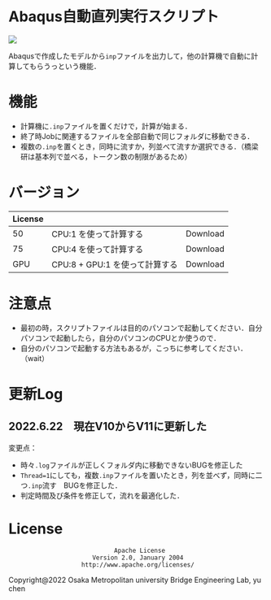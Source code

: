 # Abaqus自動直列実行スクリプト

![](https://img.shields.io/badge/Check-Passing-green?style=plastic&logo=Visual%20Studio)

Abaqusで作成したモデルから`inp`ファイルを出力して，他の計算機で自動に計算してもらうっという機能．

# 機能

- 計算機に`.inp`ファイルを置くだけで，計算が始まる．
- 終了時Jobに関連するファイルを全部自動で同じフォルダに移動できる．
- 複数の`.inp`を置くとき，同時に流すか，列並べて流すか選択できる．（橋梁研は基本列で並べる，トークン数の制限があるため）

# バージョン

|License|||
|---|---|---|
|50| CPU:1 を使って計算する|Download|
|75| CPU:4 を使って計算する|Download|
|GPU| CPU:8 + GPU:1 を使って計算する|Download|

# 注意点

- 最初の時，スクリプトファイルは目的のパソコンで起動してください．自分パソコンで起動したら，自分のパソコンのCPUとか使うので．
- 自分のパソコンで起動する方法もあるが，こっちに参考してください．（wait）

# 更新Log

## 2022.6.22　現在V10からV11に更新した
変更点：

- 時々`.log`ファイルが正しくフォルダ内に移動できないBUGを修正した
- `Thread=1`にしても，複数`.inp`ファイルを置いたとき，列を並べず，同時に二つ`.inp`流す　BUGを修正した．
-  判定時間及び条件を修正して，流れを最適化した．


# License 

                                 Apache License
                           Version 2.0, January 2004
                        http://www.apache.org/licenses/
Copyright@2022 Osaka Metropolitan university Bridge Engineering Lab, yu chen
